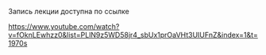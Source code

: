Запись лекции доступна по ссылке

https://www.youtube.com/watch?v=fOknLEwhzz0&list=PLlN9z5WD58jr4_sbUx1prOaVHt3UIUFnZ&index=1&t=1970s
